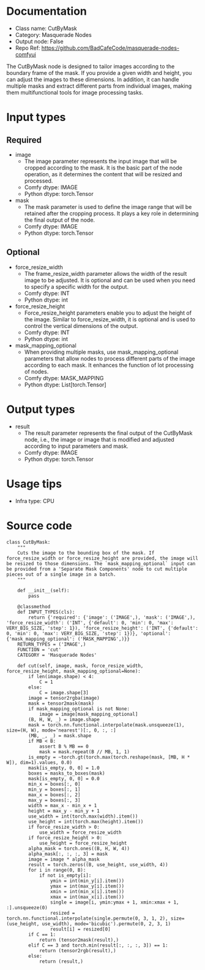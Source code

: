 # Documentation
- Class name: CutByMask
- Category: Masquerade Nodes
- Output node: False
- Repo Ref: https://github.com/BadCafeCode/masquerade-nodes-comfyui

The CutByMask node is designed to tailor images according to the boundary frame of the mask. If you provide a given width and height, you can adjust the images to these dimensions. In addition, it can handle multiple masks and extract different parts from individual images, making them multifunctional tools for image processing tasks.

# Input types
## Required
- image
    - The image parameter represents the input image that will be cropped according to the mask. It is the basic part of the node operation, as it determines the content that will be resized and processed.
    - Comfy dtype: IMAGE
    - Python dtype: torch.Tensor
- mask
    - The mask parameter is used to define the image range that will be retained after the cropping process. It plays a key role in determining the final output of the node.
    - Comfy dtype: IMAGE
    - Python dtype: torch.Tensor
## Optional
- force_resize_width
    - The frame_resize_width parameter allows the width of the result image to be adjusted. It is optional and can be used when you need to specify a specific width for the output.
    - Comfy dtype: INT
    - Python dtype: int
- force_resize_height
    - Force_resize_height parameters enable you to adjust the height of the image. Similar to force_resize_width, it is optional and is used to control the vertical dimensions of the output.
    - Comfy dtype: INT
    - Python dtype: int
- mask_mapping_optional
    - When providing multiple masks, use mask_mapping_optional parameters that allow nodes to process different parts of the image according to each mask. It enhances the function of lot processing of nodes.
    - Comfy dtype: MASK_MAPPING
    - Python dtype: List[torch.Tensor]

# Output types
- result
    - The result parameter represents the final output of the CutByMask node, i.e., the image or image that is modified and adjusted according to input parameters and mask.
    - Comfy dtype: IMAGE
    - Python dtype: torch.Tensor

# Usage tips
- Infra type: CPU

# Source code
```
class CutByMask:
    """
    Cuts the image to the bounding box of the mask. If force_resize_width or force_resize_height are provided, the image will be resized to those dimensions. The `mask_mapping_optional` input can be provided from a 'Separate Mask Components' node to cut multiple pieces out of a single image in a batch.
    """

    def __init__(self):
        pass

    @classmethod
    def INPUT_TYPES(cls):
        return {'required': {'image': ('IMAGE',), 'mask': ('IMAGE',), 'force_resize_width': ('INT', {'default': 0, 'min': 0, 'max': VERY_BIG_SIZE, 'step': 1}), 'force_resize_height': ('INT', {'default': 0, 'min': 0, 'max': VERY_BIG_SIZE, 'step': 1})}, 'optional': {'mask_mapping_optional': ('MASK_MAPPING',)}}
    RETURN_TYPES = ('IMAGE',)
    FUNCTION = 'cut'
    CATEGORY = 'Masquerade Nodes'

    def cut(self, image, mask, force_resize_width, force_resize_height, mask_mapping_optional=None):
        if len(image.shape) < 4:
            C = 1
        else:
            C = image.shape[3]
        image = tensor2rgba(image)
        mask = tensor2mask(mask)
        if mask_mapping_optional is not None:
            image = image[mask_mapping_optional]
        (B, H, W, _) = image.shape
        mask = torch.nn.functional.interpolate(mask.unsqueeze(1), size=(H, W), mode='nearest')[:, 0, :, :]
        (MB, _, _) = mask.shape
        if MB < B:
            assert B % MB == 0
            mask = mask.repeat(B // MB, 1, 1)
        is_empty = ~torch.gt(torch.max(torch.reshape(mask, [MB, H * W]), dim=1).values, 0.0)
        mask[is_empty, 0, 0] = 1.0
        boxes = masks_to_boxes(mask)
        mask[is_empty, 0, 0] = 0.0
        min_x = boxes[:, 0]
        min_y = boxes[:, 1]
        max_x = boxes[:, 2]
        max_y = boxes[:, 3]
        width = max_x - min_x + 1
        height = max_y - min_y + 1
        use_width = int(torch.max(width).item())
        use_height = int(torch.max(height).item())
        if force_resize_width > 0:
            use_width = force_resize_width
        if force_resize_height > 0:
            use_height = force_resize_height
        alpha_mask = torch.ones((B, H, W, 4))
        alpha_mask[:, :, :, 3] = mask
        image = image * alpha_mask
        result = torch.zeros((B, use_height, use_width, 4))
        for i in range(0, B):
            if not is_empty[i]:
                ymin = int(min_y[i].item())
                ymax = int(max_y[i].item())
                xmin = int(min_x[i].item())
                xmax = int(max_x[i].item())
                single = image[i, ymin:ymax + 1, xmin:xmax + 1, :].unsqueeze(0)
                resized = torch.nn.functional.interpolate(single.permute(0, 3, 1, 2), size=(use_height, use_width), mode='bicubic').permute(0, 2, 3, 1)
                result[i] = resized[0]
        if C == 1:
            return (tensor2mask(result),)
        elif C == 3 and torch.min(result[:, :, :, 3]) == 1:
            return (tensor2rgb(result),)
        else:
            return (result,)
```
